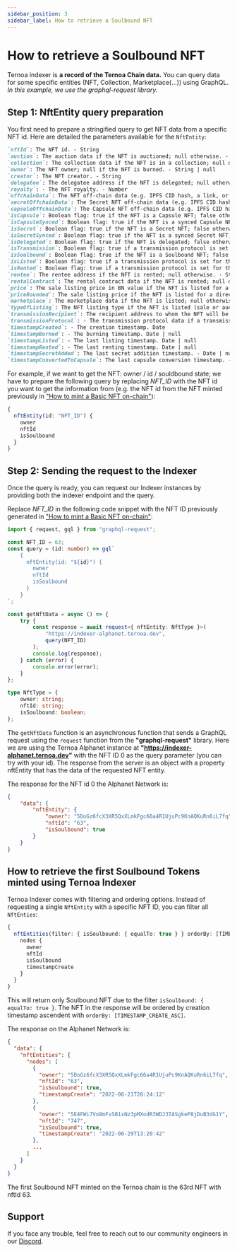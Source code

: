 ```yaml
---
sidebar_position: 3
sidebar_label: How to retrieve a Soulbound NFT
---
```


# How to retrieve a Soulbound NFT

Ternoa indexer is **a record of the Ternoa Chain data.**
You can query data for some specific entities (NFT, Collection, Marketplace(...)) using GraphQL.
_In this example, we use the graphql-request library._

## Step 1: NftEntity query preparation

You first need to prepare a stringified query to get NFT data from a specific NFT id.
Here are detailed the parameters available for the `NftEntity`:

```markdown
`nftId`: The NFT id. - String
`auction`: The auction data if the NFT is auctioned; null otherwise. - AuctionEntity | null
`collection`: The collection data if the NFT is in a collection; null otherwise. - CollectionEntity | null
`owner`: The NFT owner; null if the NFT is burned. - String | null
`creator`: The NFT creator. - String
`delegatee`: The delegatee address if the NFT is delegated; null otherwise. - String | null
`royalty`: - The NFT royalty. - Number
`offchainData`: The NFT off-chain data (e.g. IPFS CID hash, a link, or any string). - String!
`secretOffchainData`: The Secret NFT off-chain data (e.g. IPFS CID hash, a link, or any string) if the NFT is a Secret NFT; null otherwise. - String | null
`capsuleOffchainData`: The Capsule NFT off-chain data (e.g. IPFS CID hash, a link, or any string) if the NFT is a Capsule NFT; null otherwise. - String | null
`isCapsule`: Boolean flag: true if the NFT is a Capsule NFT; false otherwise. - Boolean
`isCapsuleSynced`: Boolean flag: true if the NFT is a synced Capsule NFT; false otherwise. - Boolean
`isSecret`: Boolean flag: true if the NFT is a Secret NFT; false otherwise. - Boolean
`isSecretSynced`: Boolean flag: true if the NFT is a synced Secret NFT; false otherwise. - Boolean
`isDelegated`: Boolean flag: true if the NFT is delegated; false otherwise. - Boolean
`isTransmission`: Boolean flag: true if a transmission protocol is set for the NFT; false otherwise. - Boolean
`isSoulbound`: Boolean flag: true if the NFT is a Soulbound NFT; false otherwise. - Boolean
`isListed`: Boolean flag: true if a transmission protocol is set for the NFT; false otherwise. - Boolean
`isRented`: Boolean flag: true if a transmission protocol is set for the NFT; false otherwise. - Boolean
`rentee`: The rentee address if the NFT is rented; null otherwise. - String | null
`rentalContract`: The rental contract data if the NFT is rented; null otherwise. - RentEntity | null
`price`: The sale listing price in BN value if the NFT is listed for a direct sale; null otherwise. - String | null
`priceRounded`: The sale listing price if the NFT is listed for a direct sale; null otherwise. - Number | null
`marketplace`: The marketplace data if the NFT is listed; null otherwise. - MarketplaceEntity
`typeOfListing`: The NFT listing type if the NFT is listed (sale or auction); null otherwise. - String | null
`transmissionRecipient`: The recipient address to whom the NFT will be transmitted if a transmission protocol is defined for the NFT; null otherwise. - String | null
`transmissionProtocol`: - The transmission protocol data if a transmission protocol is defined for the NFT; null otherwise. TransmissionEntity | null
`timestampCreated`: - The creation timestamp. Date
`timestampBurned`: - The burning timestamp. Date | null
`timestampListed`: - The last listing timestamp. Date | null
`timestampRented`: - The last renting timestamp. Date | null
`timestampSecretAdded`: The last secret addition timestamp. - Date | null
`timestampConvertedToCapsule`: The last capsule conversion timestamp. - Date | null
```

For example, if we want to get the NFT: owner / id / souldbound state; we have to prepare the following query by replacing _NFT_ID_ with the NFT id you want to get the information from (e.g. the NFT id from the NFT minted previously in ["How to mint a Basic NFT on-chain"](/for-developers/guides/NFT/basic-NFT/mint-NFT)):

```typescript
{
  nftEntity(id: "NFT_ID") {
    owner
    nftId
    isSoulbound
  }
}
```

## Step 2: Sending the request to the Indexer

Once the query is ready, you can request our Indexer instances by providing both the indexer endpoint and the query.

Replace _NFT_ID_ in the following code snippet with the NFT ID previously generated in ["How to mint a Basic NFT on-chain"](/for-developers/guides/NFT/basic-NFT/mint-NFT):

```typescript showLineNumbers
import { request, gql } from "graphql-request";

const NFT_ID = 63;
const query = (id: number) => gql`
    {
      nftEntity(id: "${id}") {
        owner
        nftId
        isSoulbound
      }
    }
`;

const getNftData = async () => {
	try {
		const response = await request<{ nftEntity: NftType }>(
			"https://indexer-alphanet.ternoa.dev",
			query(NFT_ID)
		);
		console.log(response);
	} catch (error) {
		console.error(error);
	}
};

type NftType = {
	owner: string;
	nftId: string;
	isSoulbound: boolean;
};
```

The `getNftData` function is an asynchronous function that sends a GraphQL request using the `request` function from the **"graphql-request"** library. Here we are using the Ternoa Alphanet instance at **"https://indexer-alphanet.ternoa.dev"** with the NFT ID 0 as the query parameter (you can try with your id). The response from the server is an object with a property nftEntity that has the data of the requested NFT entity.

The response for the NFT id 0 the Alphanet Network is:

```json
{
	"data": {
		"nftEntity": {
			"owner": "5DoGz6fcX3XR5QxXLmkFgc66a4R1UjuPc9KnAQKuRn6iL7fq",
			"nftId": "63",
			"isSoulbound": true
		}
	}
}
```

## How to retrieve the first Soulbound Tokens minted using Ternoa Indexer

Ternoa Indexer comes with filtering and ordering options. Instead of requesting a single `NftEntity` with a specific NFT ID, you can filter all `NftEnties`:

```typescript
{
  nftEntities(filter: { isSoulbound: { equalTo: true } } orderBy: [TIMESTAMP_CREATE_ASC]) {
    nodes {
      owner
      nftId
      isSoulbound
      timestampCreate
    }
  }
}
```

This will return only Soulbound NFT due to the filter `isSoulbound: { equalTo: true }`. The NFT in the response will be ordered by creation timestamp ascendent with `orderBy: [TIMESTAMP_CREATE_ASC]`.

The response on the Alphanet Network is:

```json
{
  "data": {
    "nftEntities": {
      "nodes": [
        {
          "owner": "5DoGz6fcX3XR5QxXLmkFgc66a4R1UjuPc9KnAQKuRn6iL7fq",
          "nftId": "63",
          "isSoulbound": true,
          "timestampCreate": "2022-06-21T20:24:12"
        },
        {
          "owner": "5E4FWi7Vo8mFvSB1xNz3pMXodR3WDJ3TASgkeP8jDuB3dG1Y",
          "nftId": "747",
          "isSoulbound": true,
          "timestampCreate": "2022-06-29T13:20:42"
        },
        ...
      ]
    }
  }
}
```

The first Soulbound NFT minted on the Ternoa chain is the 63rd NFT with nftId 63.

## Support

If you face any trouble, feel free to reach out to our community engineers in our [Discord](https://discord.gg/fUmBkPpnRu).
